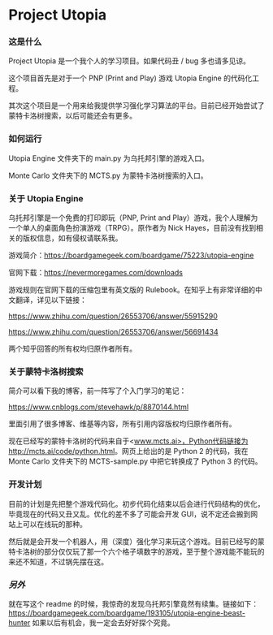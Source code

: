 # Project Utopia

### 这是什么

Project Utopia 是一个我个人的学习项目。如果代码丑 / bug 多也请多见谅。

这个项目首先是对于一个 PNP (Print and Play) 游戏 Utopia Engine 的代码化工程。

其次这个项目是一个用来给我提供学习强化学习算法的平台。目前已经开始尝试了蒙特卡洛树搜索，以后可能还会有更多。

### 如何运行

Utopia Engine 文件夹下的 main.py 为乌托邦引擎的游戏入口。

Monte Carlo 文件夹下的 MCTS.py 为蒙特卡洛树搜索的入口。

### 关于 Utopia Engine

乌托邦引擎是一个免费的打印即玩（PNP, Print and Play）游戏，我个人理解为一个单人的桌面角色扮演游戏（TRPG）。原作者为 Nick Hayes，目前没有找到相关的版权信息，如有侵权请联系我。

游戏简介：<https://boardgamegeek.com/boardgame/75223/utopia-engine>

官网下载：<https://nevermoregames.com/downloads>

游戏规则在官网下载的压缩包里有英文版的 Rulebook。在知乎上有非常详细的中文翻译，详见以下链接：

<https://www.zhihu.com/question/26553706/answer/55915290>

<https://www.zhihu.com/question/26553706/answer/56691434>

两个知乎回答的所有权均归原作者所有。

### 关于蒙特卡洛树搜索

简介可以看下我的博客，前一阵写了个入门学习的笔记：

<https://www.cnblogs.com/stevehawk/p/8870144.html>

里面引用了很多博客、维基等内容，所有引用内容版权均归原作者所有。

现在已经写的蒙特卡洛树的代码来自于<www.mcts.ai>，Python代码链接为 <http://mcts.ai/code/python.html>。网页上给出的是 Python 2 的代码，我在 Monte Carlo 文件夹下的 MCTS-sample.py 中把它转换成了 Python 3 的代码。

### 开发计划

目前的计划是先把整个游戏代码化。初步代码化结束以后会进行代码结构的优化，毕竟现在的代码又丑又乱。优化的差不多了可能会开发 GUI，说不定还会搬到网站上可以在线玩的那种。

然后就是会开发一个机器人，用（深度）强化学习来玩这个游戏。目前已经写的蒙特卡洛树的部分仅仅玩了那一个六个格子填数字的游戏，至于整个游戏能不能玩的来还不知道，不过锅先摆在这。

### *另外*

就在写这个 readme 的时候，我惊奇的发现乌托邦引擎竟然有续集。链接如下：<https://boardgamegeek.com/boardgame/193105/utopia-engine-beast-hunter> 如果以后有机会，我一定会去好好探个究竟。

